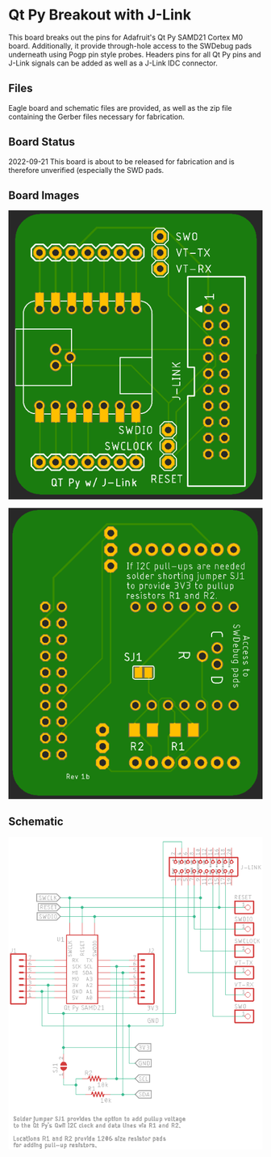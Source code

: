 # Qt Py Breakout with J-Link

This board breaks out the pins for Adafruit's Qt Py SAMD21 Cortex M0 board. Additionally, it provide through-hole access to the SWDebug pads underneath using Pogp pin style probes. Headers pins for all Qt Py pins and J-Link signals can be added as well as a J-Link IDC connector.

## Files

Eagle board and schematic files are provided, as well as the zip file containing the Gerber files necessary for fabrication.

## Board Status

2022-09-21 This board is about to be released for fabrication and is therefore unverified (especially the SWD pads.

## Board Images

![Board Top](assets/Qt_Py_J-Link-top.png)



![Board Bottom](assets/Qt_Py_J-Link-bottom.png)

## Schematic

![Schematic](assets/Qt_Py_J-Link-schematic.png)<u></u>